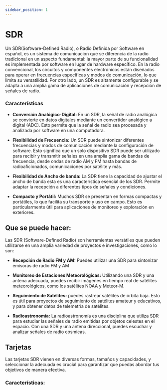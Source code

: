 ```yaml
---
sidebar_position: 1
---
```


# SDR

Un SDR(Software-Defined Radio), o Radio Definida por Software en español, es un sistema de comunicación que se diferencia de la radio tradicional en un aspecto fundamental: la mayor parte de su funcionalidad es implementada por software en lugar de hardware específico. En la radio convencional, los circuitos y componentes electrónicos están diseñados para operar en frecuencias específicas y modos de comunicación, lo que limita su versatilidad. Por otro lado, un SDR es altamente configurable y se adapta a una amplia gama de aplicaciones de comunicación y recepción de señales de radio.

### Características

- **Conversión Analógico-Digital:** En un SDR, la señal de radio analógica se convierte en datos digitales mediante un convertidor analógico a digital (ADC). Esto permite que la señal de radio sea procesada y analizada por software en una computadora.

- **Flexibilidad de Frecuencia:** Un SDR puede sintonizar diferentes frecuencias y modos de comunicación mediante la configuración de software. Esto significa que un solo dispositivo SDR puede ser utilizado para recibir y transmitir señales en una amplia gama de bandas de frecuencia, desde ondas de radio AM y FM hasta bandas de radioaficionados, comunicaciones por satélite y más.

- **Flexibilidad de Ancho de banda:** La SDR tiene la capacidad de ajustar el ancho de banda esta es una característica esencial de los SDR. Permite adaptar la recepción a diferentes tipos de señales y condiciones. 

- **Compacto y Portátil:** Muchos SDR se presentan en formas compactas y portátiles, lo que facilita su transporte y uso en campo. Esto es particularmente útil para aplicaciones de monitoreo y exploración en exteriores.

## Que se puede hacer:

Las SDR (Software-Defined Radio) son herramientas versátiles que pueden utilizarse en una amplia variedad de proyectos e investigaciones, como lo son:

- **Recepción de Radio FM y AM:** Puedes utilizar una SDR para sintonizar emisoras de radio FM y AM

- **Monitoreo de Estaciones Meteorológicas:** Utilizando una SDR y una antena adecuada, puedes recibir imágenes en tiempo real de satélites meteorológicos, como los satélites NOAA y Meteor-M.

- **Seguimiento de Satélites:** puedes rastrear satélites de órbita baja. Esto es útil para proyectos de seguimiento de satélites amateur y educativos, y para obtener datos de telemetría de satélites.

- **Radioastronomía:** La radioastronomía es una disciplina que utiliza SDR para estudiar las señales de radio emitidas por objetos celestes en el espacio. Con una SDR y una antena direccional, puedes escuchar y analizar señales de radio cósmicas.

## Tarjetas

Las tarjetas SDR vienen en diversas formas, tamaños y capacidades, y seleccionar la adecuada es crucial para garantizar que puedas abordar tus objetivos de manera efectiva.


### Características: